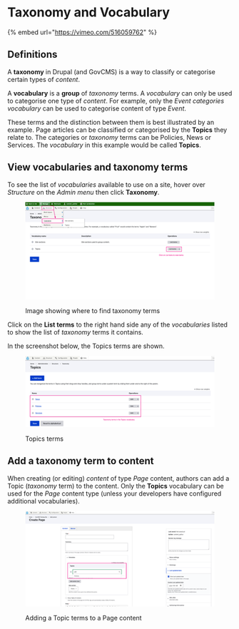 # Taxonomy and Vocabulary

{% embed url="https://vimeo.com/516059762" %}

## Definitions

A **taxonomy** in Drupal (and GovCMS) is a way to classify or categorise certain types of _content_.

A **vocabulary** is a **group** of _taxonomy_ terms. A _vocabulary_ can only be used to categorise one type of _content_. For example, only the _Event categories_ _vocabulary_ can be used to categorise content of type _Event_.

These terms and the distinction between them is best illustrated by an example. Page articles can be classified or categorised by the **Topics** they relate to. The categories or _taxonomy_ terms can be Policies, News or Services. The _vocabulary_ in this example would be called **Topics**.

## View vocabularies and taxonomy terms

To see the list of _vocabularies_ available to use on a site, hover over _Structure_ on the _Admin menu_ then click **Taxonomy**.

<figure><img src="../.gitbook/assets/image (42).png" alt=""><figcaption><p>Image showing where to find taxonomy terms</p></figcaption></figure>

Click on the **List terms** to the right hand side any of the _vocabularies_ listed to show the list of _taxonomy_ terms it contains.

In the screenshot below, the Topics terms are shown.

<figure><img src="../.gitbook/assets/image (43).png" alt=""><figcaption><p>Topics terms</p></figcaption></figure>

## Add a taxonomy term to content

When creating (or editing) _content_ of type _Page_ content, authors can add a Topic (_taxonomy_ term) to the content. Only the **Topics** vocabulary can be used for the _Page_ content type (unless your developers have configured additional vocabularies).

<figure><img src="../.gitbook/assets/image (44).png" alt=""><figcaption><p>Adding a Topic terms to a Page content</p></figcaption></figure>
